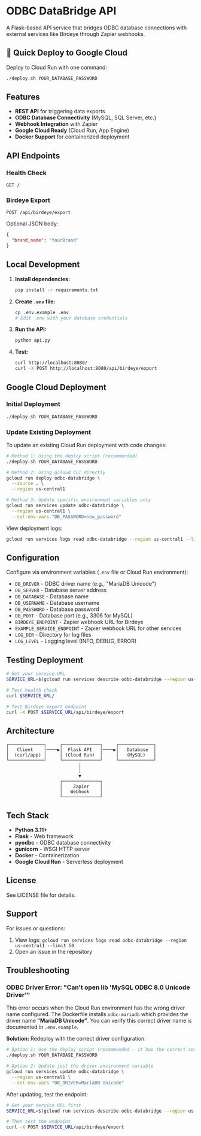 # ODBC DataBridge API

A Flask-based API service that bridges ODBC database connections with external services like Birdeye through Zapier webhooks.

## 🚀 Quick Deploy to Google Cloud

Deploy to Cloud Run with one command:

```bash
./deploy.sh YOUR_DATABASE_PASSWORD
```

## Features

- **REST API** for triggering data exports
- **ODBC Database Connectivity** (MySQL, SQL Server, etc.)
- **Webhook Integration** with Zapier
- **Google Cloud Ready** (Cloud Run, App Engine)
- **Docker Support** for containerized deployment

## API Endpoints

### Health Check
```
GET /
```

### Birdeye Export
```
POST /api/birdeye/export
```

Optional JSON body:
```json
{
  "brand_name": "YourBrand"
}
```

## Local Development

1. **Install dependencies:**
   ```bash
   pip install -r requirements.txt
   ```

2. **Create `.env` file:**
   ```bash
   cp .env.example .env
   # Edit .env with your database credentials
   ```

3. **Run the API:**
   ```bash
   python api.py
   ```

4. **Test:**
   ```bash
   curl http://localhost:8080/
   curl -X POST http://localhost:8080/api/birdeye/export
   ```

## Google Cloud Deployment

### Initial Deployment

```bash
./deploy.sh YOUR_DATABASE_PASSWORD
```

### Update Existing Deployment

To update an existing Cloud Run deployment with code changes:

```bash
# Method 1: Using the deploy script (recommended)
./deploy.sh YOUR_DATABASE_PASSWORD

# Method 2: Using gcloud CLI directly
gcloud run deploy odbc-databridge \
  --source . \
  --region us-central1

# Method 3: Update specific environment variables only
gcloud run services update odbc-databridge \
  --region us-central1 \
  --set-env-vars "DB_PASSWORD=new_password"
```

View deployment logs:
```bash
gcloud run services logs read odbc-databridge --region us-central1 --limit 50
```

## Configuration

Configure via environment variables (`.env` file or Cloud Run environment):

- `DB_DRIVER` - ODBC driver name (e.g., "MariaDB Unicode")
- `DB_SERVER` - Database server address
- `DB_DATABASE` - Database name
- `DB_USERNAME` - Database username
- `DB_PASSWORD` - Database password
- `DB_PORT` - Database port (e.g., 3306 for MySQL)
- `BIRDEYE_ENDPOINT` - Zapier webhook URL for Birdeye
- `EXAMPLE_SERVICE_ENDPOINT` - Zapier webhook URL for other services
- `LOG_DIR` - Directory for log files
- `LOG_LEVEL` - Logging level (INFO, DEBUG, ERROR)

## Testing Deployment

```bash
# Get your service URL
SERVICE_URL=$(gcloud run services describe odbc-databridge --region us-central1 --format='value(status.url)')

# Test health check
curl $SERVICE_URL/

# Test Birdeye export endpoint
curl -X POST $SERVICE_URL/api/birdeye/export
```

## Architecture

```
┌─────────────┐     ┌──────────────┐     ┌─────────────┐
│   Client    │────▶│  Flask API   │────▶│   Database  │
│  (curl/app) │     │ (Cloud Run)  │     │   (MySQL)   │
└─────────────┘     └──────────────┘     └─────────────┘
                           │
                           │
                           ▼
                    ┌──────────────┐
                    │    Zapier    │
                    │   Webhook    │
                    └──────────────┘
```

## Tech Stack

- **Python 3.11+**
- **Flask** - Web framework
- **pyodbc** - ODBC database connectivity
- **gunicorn** - WSGI HTTP server
- **Docker** - Containerization
- **Google Cloud Run** - Serverless deployment

## License

See LICENSE file for details.

## Support

For issues or questions:
1. View logs: `gcloud run services logs read odbc-databridge --region us-central1 --limit 50`
2. Open an issue in the repository

## Troubleshooting

### ODBC Driver Error: "Can't open lib 'MySQL ODBC 8.0 Unicode Driver'"

This error occurs when the Cloud Run environment has the wrong driver name configured. The Dockerfile installs `odbc-mariadb` which provides the driver name **"MariaDB Unicode"**. You can verify this correct driver name is documented in `.env.example`.

**Solution:** Redeploy with the correct driver configuration:

```bash
# Option 1: Use the deploy script (recommended - it has the correct configuration)
./deploy.sh YOUR_DATABASE_PASSWORD

# Option 2: Update just the driver environment variable
gcloud run services update odbc-databridge \
  --region us-central1 \
  --set-env-vars "DB_DRIVER=MariaDB Unicode"
```

After updating, test the endpoint:
```bash
# Get your service URL first
SERVICE_URL=$(gcloud run services describe odbc-databridge --region us-central1 --format='value(status.url)')

# Then test the endpoint
curl -X POST $SERVICE_URL/api/birdeye/export
```
